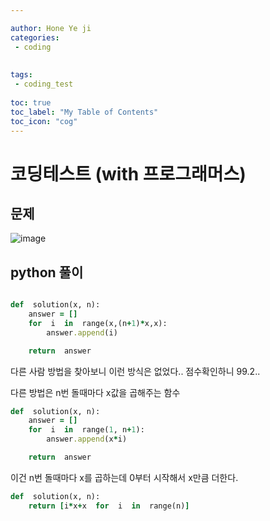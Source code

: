 ```yaml
---

author: Hone Ye ji
categories: 
 - coding
 
 
tags: 
 - coding_test
 
toc: true
toc_label: "My Table of Contents"
toc_icon: "cog"
---
```


# 코딩테스트 (with 프로그래머스)

## 문제

![image](https://user-images.githubusercontent.com/45659433/155680538-d228a2de-646c-4d6b-863b-d9739bece9cd.png)

##  python 풀이 


```ruby

def  solution(x, n):
	answer = []
	for  i  in  range(x,(n+1)*x,x):
		answer.append(i)

	return  answer

```

다른 사람 방법을 찾아보니 이런 방식은 없었다.. 
점수확인하니 99.2..

다른 방법은 n번 돌때마다 x값을 곱해주는 함수
```ruby
def  solution(x, n):
	answer = []
	for  i  in  range(1, n+1):
		answer.append(x*i)

	return  answer
```

이건 n번 돌때마다 x를 곱하는데 0부터 시작해서 x만큼 더한다.

```ruby
def  solution(x, n):
	return [i*x+x  for  i  in  range(n)]
```
<!--stackedit_data:
eyJoaXN0b3J5IjpbOTAyNTc3Nzg1XX0=
-->